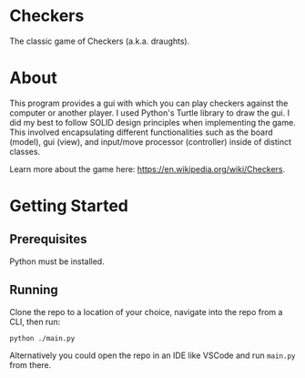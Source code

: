 # Checkers

The classic game of Checkers (a.k.a. draughts).

# About

This program provides a gui with which you can play checkers against the computer or another player. I used Python's Turtle library to draw the gui.
I did my best to follow SOLID design principles when implementing the game. This involved encapsulating different functionalities such as the
board (model), gui (view), and input/move processor (controller) inside of distinct classes.

Learn more about the game here: https://en.wikipedia.org/wiki/Checkers.

# Getting Started

## Prerequisites

Python must be installed.

## Running

Clone the repo to a location of your choice, navigate into the repo from a CLI, then run:

<code>python ./main.py</code>

Alternatively you could open the repo in an IDE like VSCode and run `main.py` from there.

